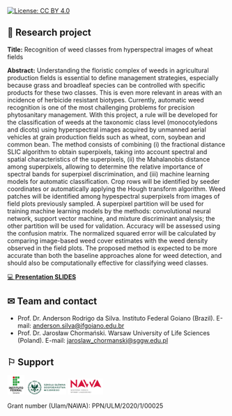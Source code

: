 [![License: CC BY 4.0](https://img.shields.io/badge/License-CC%20BY%204.0-lightgrey.svg)](https://creativecommons.org/licenses/by/4.0/)

## &#x1f4dd; Research project
**Title:** Recognition of weed classes from hyperspectral images of wheat fields

**Abstract:** Understanding the floristic complex of weeds in agricultural production fields is essential to define management strategies, especially because grass and broadleaf species can be controlled with specific products for these two classes. This is even more relevant in areas with an incidence of herbicide resistant biotypes. Currently, automatic weed recognition is one of the most challenging problems for precision phytosanitary management. With this project, a rule will be developed for the classification of weeds at the taxonomic class level (monocotyledons and dicots) using hyperspectral images acquired by unmanned aerial vehicles at grain production fields such as wheat, corn, soybean and common bean. The method consists of combining (i) the fractional distance SLIC algorithm to obtain superpixels, taking into account spectral and spatial characteristics of the superpixels, (ii) the Mahalanobis distance among superpixels, allowing to determine the relative importance of spectral bands for superpixel discrimination, and (iii) machine learning models for automatic classification. Crop rows will be identified by seeder coordinates or automatically applying the Hough transform algorithm. Weed patches will be identified among hypespectral superpixels from images of field plots previously sampled. A superpixel partition will be used for training machine learning models by the methods: convolutional neural network, support vector machine, and mixture discriminant analysis; the other partition will be used for validation. Accuracy will be assessed using the confusion matrix. The normalized squared error will be calculated by comparing image-based weed cover estimates with the weed density observed in the field plots. The proposed method is expected to be more accurate than both the baseline approaches alone for weed detection, and should also be computationally effective for classifying weed classes.

[&#x1f4bb; **Presentation SLIDES**](https://arsilva87.github.io/hyperweeds/slides.html)

## &#x2709; Team and contact
* Prof. Dr. Anderson Rodrigo da Silva. Instituto Federal Goiano (Brazil). E-mail: <anderson.silva@ifgoiano.edu.br>
* Prof. Dr. Jarosław Chormański. Warsaw University of Life Sciences (Poland). E-mail: <jaroslaw_chormanski@sggw.edu.pl>

## &#x2690; Support
<img src="images/logo_IFgoiano.png" width="8%" height="8%"> <img src="images/logo_sggw.png" width="18%" height="18%"> <img src="images/logo_nawa.jpg" width="16%" height="16%">

Grant number (Ulam/NAWA): PPN/ULM/2020/1/00025
